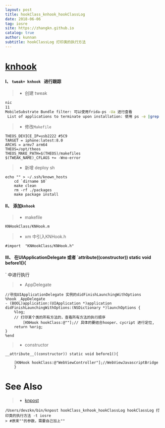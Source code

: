 ```yaml
---
layout: post
title: hookClass_knhook_hookClassLog
date: 2018-06-06
tag: iosre
site: https://zhangkn.github.io
catalog: true
author: kunnan
subtitle: hookClassLog 打印类的执行方法
---
```



# [knhook](https://github.com/zhangkn/hookClass/blob/master/hookClass/KNHookClass/KNHook.h)



#### I、 `tweak+ knhook ` 进行跟踪 

>* 创建 tweak 

```sh
nic 
11 
MobileSubstrate Bundle filter: 可以使用frida-ps -Ua 进行查看
 List of applications to terminate upon installation: 使用 ps -e |grep No
```

>* 修改`Makefile`

```
THEOS_DEVICE_IP=usb2222	#5C9
TARGET = iphone:latest:8.0
ARCHS = armv7 arm64
THEOS=/opt/theos
THEOS_MAKE_PATH=$(THEOS)/makefiles
$(TWEAK_NAME)_CFLAGS += -Wno-error
```
>* 新增 deploy sh

```
echo "" > ~/.ssh/known_hosts
	cd `dirname $0` 
	make clean
	rm -rf ./packages
	make package install
```

#### II、 添加`knhook`

>* makefile

```makefile
KNHookClass/KNHook.m
```

>* xm 中引入KNHook.h

```xm
#import  "KNHookClass/KNHook.h"
```
#### III、 在UIApplicationDelegate 或者 `__attribute__((constructor)) static void before1(){
` 中进行执行

>* AppDelegate

```
//寻找UIApplicationDelegate 实例的didFinishLaunchingWithOptions
%hook _AppDelegate
- (BOOL)application:(UIApplication *)application didFinishLaunchingWithOptions:(NSDictionary *)launchOptions {
 	%log;
	// 打印某个类的所有方法的，查看所有方法的执行顺序
		[KNHook hookClass:@""];// 具体的要结合hooper、cycript 进行定位, 
    return %orig;
}
%end
```
>* constructor

```objc
__attribute__((constructor)) static void before1(){

	[KNHook hookClass:@"WebViewController"];//WebViewJavascriptBridge
	}
```

# See Also 

>* [knpost](https://github.com/zhangkn/KNBin/blob/master/knpost) 
>
```
/Users/devzkn/bin/knpost hookClass_knhook_hookClassLog hookClassLog 打印类的执行方法 -t iosre
> #原来""的参数，需要自己加上""
```
